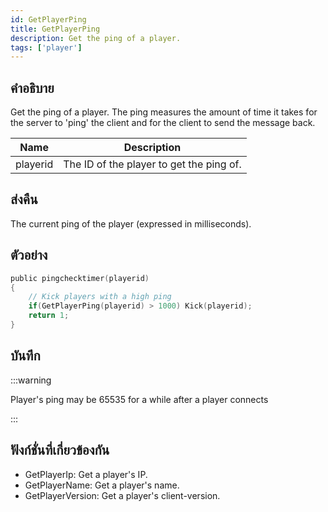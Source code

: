 ```yaml
---
id: GetPlayerPing
title: GetPlayerPing
description: Get the ping of a player.
tags: ['player']
---
```


## คำอธิบาย

Get the ping of a player. The ping measures the amount of time it takes for the server to 'ping' the client and for the client to send the message back.


| Name | Description |
|------|-------------|
|playerid | The ID of the player to get the ping of.|


## ส่งคืน

The current ping of the player (expressed in milliseconds).


## ตัวอย่าง


```c
public pingchecktimer(playerid)
{
    // Kick players with a high ping
    if(GetPlayerPing(playerid) > 1000) Kick(playerid);
    return 1;
}
```


## บันทึก

:::warning

Player's ping may be 65535 for a while after a player connects

:::


## ฟังก์ชั่นที่เกี่ยวข้องกัน


-  GetPlayerIp: Get a player's IP.
-  GetPlayerName: Get a player's name.
-  GetPlayerVersion: Get a player's client-version.